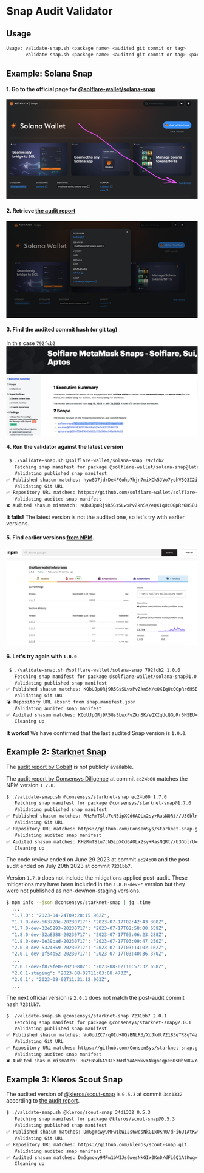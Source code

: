 # Snap Audit Validator

## Usage

```bash
Usage: validate-snap.sh <package name> <audited git commit or tag>                          for the latest NPM version
       validate-snap.sh <package name> <audited git commit or tag> <package version>        for a specific NPM version
```

## Example: Solana Snap

#### 1. Go to the official page for [@solflare-wallet/solana-snap](https://snaps.metamask.io/snap/npm/solflare-wallet/solana-snap/)
![alt text](docs/image.png)

#### 2. Retrieve [the audit report](https://consensys.io/diligence/audits/2023/08/solflare-metamask-snaps-solflare-sui-aptos/)
![alt text](docs/image4.png)

#### 3. Find the audited commit hash (or git tag)
In this case `792fcb2`
![alt text](docs/image2.png)

#### 4. Run the validator against the latest version
```bash
 $ ./validate-snap.sh @solflare-wallet/solana-snap 792fcb2
   Fetching snap manifest for package @solflare-wallet/solana-snap@latest
   Validating published snap manifest
✅ Published shasum matches: hyw8D7jdrDe4FGohp7hjn7miXCk5JVo7yohV5Q3I2io=
   Validating Git URL
✅ Repository URL matches: https://github.com/solflare-wallet/solflare-snap.git
   Validating audited snap manifest
❌ Audited shasum mismatch: KQbUJpORj9R5GsSLwxPvZknSK/eQXIqUcQGpRr6HSEU= != hyw8D7jdrDe4FGohp7hjn7miXCk5JVo7yohV5Q3I2io=

```
**It fails!** 
The latest version is not the audited one, so let's try with earlier versions.

#### 5. Find earlier versions [from NPM](https://www.npmjs.com/package/@solflare-wallet/solana-snap?activeTab=versions).
![alt text](docs/image3.png)

#### 6. Let's try again with `1.0.0`
```bash
 $ ./validate-snap.sh @solflare-wallet/solana-snap 792fcb2 1.0.0
   Fetching snap manifest for package @solflare-wallet/solana-snap@1.0.0
   Validating published snap manifest
✅ Published shasum matches: KQbUJpORj9R5GsSLwxPvZknSK/eQXIqUcQGpRr6HSEU=
   Validating Git URL
💣 Repository URL absent from snap.manifest.json
   Validating audited snap manifest
✅ Audited shasum matches: KQbUJpORj9R5GsSLwxPvZknSK/eQXIqUcQGpRr6HSEU=
   Cleaning up
```
**It works!** 
We have confirmed that the last audited Snap version is `1.0.0`.

## Example 2: [Starknet Snap](https://snaps.metamask.io/snap/npm/consensys/starknet-snap/)

The [audit report by Cobalt](https://drive.google.com/file/d/1Q-Ee7QewVUoAx--x7w_T7WQcvc5MHqVr/view) is not publicly available.

The [audit report by Consensys Diligence](https://consensys.io/diligence/audits/2023/06/metamask/partner-snaps-starknetsnap/) at commit `ec24b00` matches the NPM version `1.7.0`. 

```bash
$ ./validate-snap.sh @consensys/starknet-snap ec24b00 1.7.0
   Fetching snap manifest for package @consensys/starknet-snap@1.7.0
   Validating published snap manifest
✅ Published shasum matches: RHzRmTSlu7cN5ipXCd6AOLx2sy+RasNQRt//U3GblrU=
   Validating Git URL
✅ Repository URL matches: https://github.com/ConsenSys/starknet-snap.git
   Validating audited snap manifest
✅ Audited shasum matches: RHzRmTSlu7cN5ipXCd6AOLx2sy+RasNQRt//U3GblrU=
   Cleaning up
```

The code review ended on June 29 2023 at commit `ec24b00` and the post-audit ended on July 20th 2023 at commit `7231bb7`.

Version `1.7.0` does not include the mitigations applied post-audit. These mitigations may have been included in the `1.8.0-dev-*` version but they were not published as non-dev/non-staging versions. 

```bash
$ npm info --json @consensys/starknet-snap | jq .time
  ...
  "1.7.0": "2023-04-24T09:28:15.962Z",
  "1.7.0-dev-663720e-20230717": "2023-07-17T02:42:43.308Z",
  "1.7.0-dev-32e5293-20230717": "2023-07-17T02:58:00.659Z",
  "1.8.0-dev-32a8388-20230717": "2023-07-17T03:06:23.288Z",
  "1.8.0-dev-0e39bad-20230717": "2023-07-17T03:09:47.250Z",
  "2.0.0-dev-5324859-20230717": "2023-07-17T03:14:02.162Z",
  "2.0.1-dev-1f54b52-20230717": "2023-07-17T03:40:36.370Z",
  ...
  "2.0.1-dev-f879fe0-20230802": "2023-08-02T10:57:32.658Z",
  "2.0.1-staging": "2023-08-02T11:03:08.473Z",
  "2.0.1": "2023-08-02T11:31:12.963Z",
  ...
```

The next official version is `2.0.1` does not match the post-audit commit hash `7231bb7`.
```bash
$ ./validate-snap.sh @consensys/starknet-snap 7231bb7 2.0.1
   Fetching snap manifest for package @consensys/starknet-snap@2.0.1
   Validating published snap manifest
✅ Published shasum matches: Vu0qdZC7rqOId+8QzBNLR3/XdJkdl72183eTR8qT4zE=
   Validating Git URL
✅ Repository URL matches: https://github.com/ConsenSys/starknet-snap.git
   Validating audited snap manifest
❌ Audited shasum mismatch: 8u2ENSdAAY3I536HfY4AM6kvYAkgneqpe6Os0h5UGvY= != Vu0qdZC7rqOId+8QzBNLR3/XdJkdl72183eTR8qT4zE=
```

## Example 3: Kleros Scout Snap

The audited version of [@kleros/scout-snap](https://snaps.metamask.io/snap/npm/kleros/scout-snap/) is `0.5.3` at commit `34d1332` according to [the audit report](https://f8t2x8b2.rocketcdn.me/wp-content/uploads/2023/06/VAR-Kleros-Scout.pdf).

```bash
$ ./validate-snap.sh @kleros/scout-snap 34d1332 0.5.3
   Fetching snap manifest for package @kleros/scout-snap@0.5.3
   Validating published snap manifest
✅ Published shasum matches: DmGgmcwy9MFw1bWIJs6wesNkGIx0Kn0/dFi6Q1AtKwg=
   Validating Git URL
✅ Repository URL matches: https://github.com/kleros/scout-snap.git
   Validating audited snap manifest
✅ Audited shasum matches: DmGgmcwy9MFw1bWIJs6wesNkGIx0Kn0/dFi6Q1AtKwg=
   Cleaning up
```